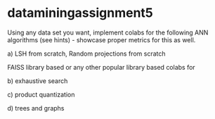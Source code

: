 # dataminingassignment5


Using any data set you want, implement colabs for the following ANN algorithms (see hints) - showcase proper metrics for this as well. 


a) LSH from scratch, Random projections from scratch

FAISS library based or any other popular library based colabs for 

b) exhaustive search

c) product quantization

d) trees and graphs

